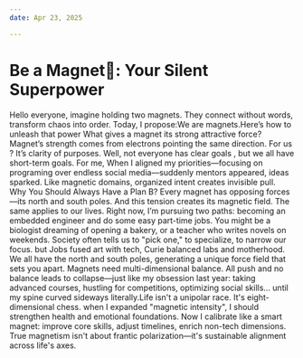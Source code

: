 ```yaml
---
date: Apr 23, 2025

---
```


# Be a Magnet🧲: Your Silent Superpower

Hello everyone, imagine holding two magnets. They connect without words, transform chaos into order. Today, I propose:We
are magnets.Here’s how to unleash that power
What gives a magnet its strong attractive force? Magnet’s strength comes from electrons pointing the same direction. For
us ? It’s clarity of purposes. Well, not everyone has clear goals , but we all have short-term goals. For me, When I
aligned my priorities—focusing on programing over endless social media—suddenly mentors appeared, ideas sparked. Like
magnetic domains, organized intent creates invisible pull.
Why You Should Always Have a Plan B? Every magnet has opposing forces—its north and south poles. And this tension
creates its magnetic field. The same applies to our lives. Right now, I’m pursuing two paths: becoming an embedded
engineer and do some easy part-time jobs. You might be a biologist dreaming of opening a bakery, or a teacher who writes
novels on weekends. Society often tells us to "pick one," to specialize, to narrow our focus. but Jobs fused art with
tech, Curie balanced labs and motherhood. We all have the north and south poles, generating a unique force field that
sets you apart.
Magnets need multi-dimensional balance. All push and no balance leads to collapse—just like my obsession last year:
taking advanced courses, hustling for competitions, optimizing social skills... until my spine curved sideways
literally.Life isn't a unipolar race. It's eight-dimensional chess. when I expanded "magnetic intensity", I should
strengthen health and emotional foundations. Now I calibrate like a smart magnet: improve core skills, adjust timelines,
enrich non-tech dimensions. True magnetism isn't about frantic polarization—it's sustainable alignment across life's
axes.